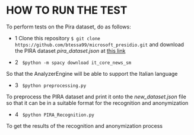 # HOW TO RUN THE TEST

To perform tests on the Pira dataset, do as follows:

- 1 Clone this repository `$ git clone https://github.com/btessa99/microsoft_presidio.git`
 and download the PIRA dataset *pira_dataset.json* at [this link](https://github.com/tonellotto/pira-project/tree/main/deliverable2)

- 2 ` $python -m spacy download it_core_news_sm`

So that the AnalyzerEngine will be able to support the Italian language


- 3 ` $python preprocessing.py`

To preprocess the PIRA dataset and print it onto the *new_dataset.json* file so that it can be in a suitable format for the recognition and anonymization


- 4 ` $python PIRA_Recognition.py`

To get the results of the recognition and anonymization process

